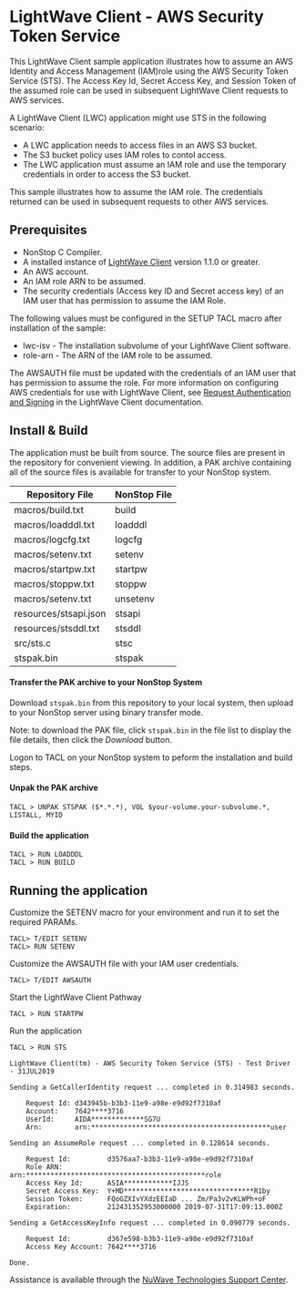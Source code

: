 # LightWave Client - AWS Security Token Service
This LightWave Client sample application illustrates how to assume an AWS Identity and Access Management (IAM)role using the AWS Security Token Service (STS). The Access Key Id, Secret Access Key, and Session Token of the assumed role can be used in subsequent LightWave Client requests to AWS services.
 
A LightWave Client (LWC) application might use STS in the following scenario:
   
 + A LWC application needs to access files in an AWS S3 bucket.
 + The S3 bucket policy uses IAM roles to contol access.
 + The LWC application must assume an IAM role and use the temporary credentials in order to access the S3 bucket.
  
This sample illustrates how to assume the IAM role. The credentials returned can be used in subsequent requests to other AWS services.

## Prerequisites

+ NonStop C Compiler.
+ A installed instance of [LightWave Client](https://docs.nuwavetech.com/display/LWCLIENT) version 1.1.0 or greater.
+ An AWS account.
+ An IAM role ARN to be assumed.
+ The security credentials (Access key ID and Secret access key) of an IAM user that has permission to assume the IAM Role.

The following values must be configured in the SETUP TACL macro after installation of the sample:

+ lwc-isv - The installation subvolume of your LightWave Client software.
+ role-arn - The ARN of the IAM role to be assumed.

The AWSAUTH file must be updated with the credentials of an IAM user that has permission to assume the role. For more information
on configuring AWS credentials for use with LightWave Client, see [Request Authentication and Signing](https://docs.nuwavetech.com/display/LWCLIENT/Request+Authentication+and+Signing) in the LightWave Client documentation.
  
## Install & Build

The application must be built from source. The source files are present in the repository for convenient viewing. 
In addition, a PAK archive containing all of the source files is available for transfer to your NonStop system.

| Repository File | NonStop File |
| -- | -- |
| macros/build.txt | build |
| macros/loadddl.txt | loadddl |
| macros/logcfg.txt | logcfg |
| macros/setenv.txt | setenv |
| macros/startpw.txt | startpw |
| macros/stoppw.txt | stoppw |
| macros/setenv.txt | unsetenv |
| resources/stsapi.json | stsapi |
| resources/stsddl.txt | stsddl |
| src/sts.c | stsc |
| stspak.bin | stspak |

#### Transfer the PAK archive to your NonStop System

Download `stspak.bin` from this repository to your local system, then upload to your NonStop server using binary transfer mode.

Note: to download the PAK file, click `stspak.bin` in the file list to display the file details, then click the *Download* button.

Logon to TACL on your NonStop system to peform the installation and build steps.

#### Unpak the PAK archive
```
TACL > UNPAK STSPAK ($*.*.*), VOL $your-volume.your-subvolume.*, LISTALL, MYID
```

#### Build the application 
```
TACL > RUN LOADDDL
TACL > RUN BUILD
```
## Running the application
Customize the SETENV macro for your environment and run it to set the required PARAMs.
```
TACL> T/EDIT SETENV
TACL> RUN SETENV
```
Customize the AWSAUTH file with your IAM user credentials.
```
TACL> T/EDIT AWSAUTH
```
Start the LightWave Client Pathway
```
TACL > RUN STARTPW
```
Run the application
```
TACL > RUN STS

LightWave Client(tm) - AWS Security Token Service (STS) - Test Driver - 31JUL2019

Sending a GetCallerIdentity request ... completed in 0.314983 seconds.

    Request Id: d343945b-b3b3-11e9-a98e-e9d92f7310af
    Account:    7642****3716
    UserId:     AIDA*************SG7U
    Arn:        arn:********************************************user

Sending an AssumeRole request ... completed in 0.128614 seconds.

    Request Id:         d3576aa7-b3b3-11e9-a98e-e9d92f7310af
    Role ARN:           arn:********************************************role
    Access Key Id:      ASIA************IJJS
    Secret Access Key:  Y+MD********************************R1by
    Session Token:      FQoGZXIvYXdzEEIaD ... Zm/Pa3v2vKLWPh+oF
    Expiration:         212431352953000000 2019-07-31T17:09:13.000Z

Sending a GetAccessKeyInfo request ... completed in 0.090779 seconds.

    Request Id:         d367e598-b3b3-11e9-a98e-e9d92f7310af
    Access Key Account: 7642****3716

Done.
```
Assistance is available through the [NuWave Technologies Support Center](http://support.nuwavetech.com).

